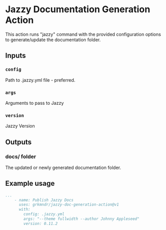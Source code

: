 # Jazzy Documentation Generation Action

This action runs "jazzy" command with the provided configuration options to generate/update the documentation folder.

## Inputs

### `config`

Path to .jazzy.yml file - preferred.

### `args`

Arguments to pass to Jazzy
    
### `version`

Jazzy Version

## Outputs

### docs/ folder

The updated or newly generated documentation folder.

## Example usage

```yaml
...
    - name: Publish Jazzy Docs
      uses: grkmndr/jazzy-doc-generation-action@v1
      with:
        config: .jazzy.yml
        args: "--theme fullwidth --author Johnny Appleseed"
        version: 0.11.2
```
